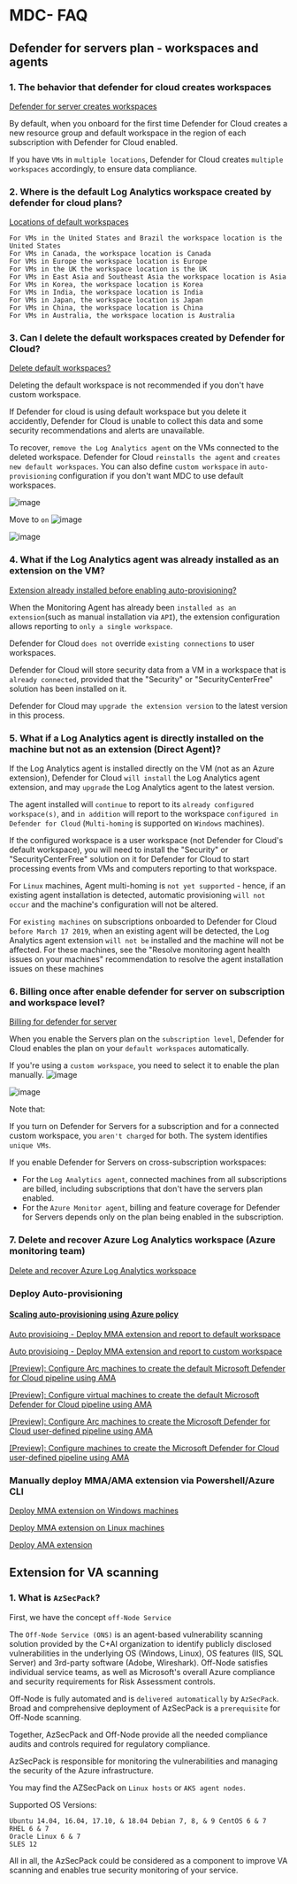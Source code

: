 # MDC- FAQ
## Defender for servers plan - workspaces and agents
### 1. The behavior that defender for cloud creates workspaces
[Defender for server creates workspaces](https://learn.microsoft.com/en-us/azure/defender-for-cloud/plan-defender-for-servers-data-workspace#default-workspace)

By default, when you onboard for the first time Defender for Cloud creates a new resource group and default workspace in the region of each subscription with Defender for Cloud enabled.

If you have `VMs` in `multiple locations`, Defender for Cloud creates `multiple workspaces` accordingly, to ensure data compliance.

### 2. Where is the default Log Analytics workspace created by defender for cloud plans?
[Locations of default workspaces](https://learn.microsoft.com/en-us/azure/defender-for-cloud/faq-data-collection-agents#where-is-the-default-log-analytics-workspace-created-)
```
For VMs in the United States and Brazil the workspace location is the United States
For VMs in Canada, the workspace location is Canada
For VMs in Europe the workspace location is Europe
For VMs in the UK the workspace location is the UK
For VMs in East Asia and Southeast Asia the workspace location is Asia
For VMs in Korea, the workspace location is Korea
For VMs in India, the workspace location is India
For VMs in Japan, the workspace location is Japan
For VMs in China, the workspace location is China
For VMs in Australia, the workspace location is Australia
```

### 3. Can I delete the default workspaces created by Defender for Cloud?
[Delete default workspaces?](https://learn.microsoft.com/en-us/azure/defender-for-cloud/faq-data-collection-agents#can-i-delete-the-default-workspaces-created-by-defender-for-cloud-)

Deleting the default workspace is not recommended if you don't have custom workspace. 

If Defender for cloud is using default workspace but you delete it accidently, Defender for Cloud is unable to collect this data and some security recommendations and alerts are unavailable.

To recover, `remove the Log Analytics agent` on the VMs connected to the deleted workspace. Defender for Cloud `reinstalls the agent` and `creates new default workspaces`. You can also define `custom workspace` in `auto-provisioning` configuration if you don't want MDC to use default workspaces.

![image](https://user-images.githubusercontent.com/96930989/211142697-18ee00ae-5b1d-4668-b95b-068658c6aff0.png)

Move to `on`
![image](https://user-images.githubusercontent.com/96930989/211142730-62f233c4-17c4-4d43-afb2-e63964701883.png)

![image](https://user-images.githubusercontent.com/96930989/211142677-6fef576e-cb30-4106-b20a-62ef814f1384.png)


### 4. What if the Log Analytics agent was already installed as an extension on the VM?
[Extension already installed before enabling auto-provisioning?](https://learn.microsoft.com/en-us/azure/defender-for-cloud/faq-data-collection-agents#what-if-the-log-analytics-agent-was-already-installed-as-an-extension-on-the-vm-)

When the Monitoring Agent has already been `installed as an extension`(such as manual installation via `API`), the extension configuration allows reporting to `only a single workspace`. 

Defender for Cloud `does not` override `existing connections` to user workspaces. 

Defender for Cloud will store security data from a VM in a workspace that is `already connected`, provided that the "Security" or "SecurityCenterFree" solution has been installed on it. 

Defender for Cloud may `upgrade the extension version` to the latest version in this process.

### 5. What if a Log Analytics agent is directly installed on the machine but not as an extension (Direct Agent)?

If the Log Analytics agent is installed directly on the VM (not as an Azure extension), Defender for Cloud `will install` the Log Analytics agent extension, and may `upgrade` the Log Analytics agent to the latest version.

The agent installed will `continue` to report to its `already configured workspace(s)`, and `in addition` will report to the workspace `configured in Defender for Cloud` (`Multi-homing` is supported on `Windows` machines).

If the configured workspace is a user workspace (not Defender for Cloud's default workspace), you will need to install the "Security" or "SecurityCenterFree" solution on it for Defender for Cloud to start processing events from VMs and computers reporting to that workspace.

For `Linux` machines, Agent multi-homing is `not yet supported` - hence, if an existing agent installation is detected, automatic provisioning `will not occur` and the machine's configuration will not be altered.

For `existing machines` on subscriptions onboarded to Defender for Cloud `before March 17 2019`, when an existing agent will be detected, the Log Analytics agent extension `will not be` installed and the machine will not be affected. For these machines, see the "Resolve monitoring agent health issues on your machines" recommendation to resolve the agent installation issues on these machines

### 6. Billing once after enable defender for server on subscription and workspace level?
[Billing for defender for server](https://learn.microsoft.com/en-us/azure/defender-for-cloud/faq-defender-for-servers#do-i-need-to-enable-on-the-subscription-and-workspace-)

When you enable the Servers plan on the `subscription level`, Defender for Cloud enables the plan on your `default workspaces` automatically. 

If you're using a `custom workspace`, you need to select it to enable the plan manually. 
![image](https://user-images.githubusercontent.com/96930989/211142147-1d9f5d8c-4bd8-4ba5-bd9f-37c065e20fe1.png)

![image](https://user-images.githubusercontent.com/96930989/211142168-0fddb5ae-3321-4a2a-98ad-1475cc4ce73b.png)

Note that:

If you turn on Defender for Servers for a subscription and for a connected custom workspace, you `aren't charged` for both. The system identifies `unique VMs`.

If you enable Defender for Servers on cross-subscription workspaces:
* For the `Log Analytics agent`, connected machines from all subscriptions are billed, including subscriptions that don't have the servers plan enabled.
* For the `Azure Monitor agent`, billing and feature coverage for Defender for Servers depends only on the plan being enabled in the subscription.

### 7. Delete and recover Azure Log Analytics workspace (Azure monitoring team)
[Delete and recover Azure Log Analytics workspace](https://learn.microsoft.com/en-us/azure/azure-monitor/logs/delete-workspace)

### Deploy Auto-provisioning 

#### [Scaling auto-provisioning using Azure policy](https://learn.microsoft.com/en-us/azure/defender-for-cloud/plan-defender-for-servers-scale#scaling-auto-provisioning)

[Auto provisioing - Deploy MMA extension and report to default workspace](https://portal.azure.com/#view/Microsoft_Azure_Policy/PolicyDetailBlade/definitionId/%2Fproviders%2FMicrosoft.Authorization%2FpolicyDefinitions%2F6df2fee6-a9ed-4fef-bced-e13be1b25f1c)

[Auto provisioing - Deploy MMA extension and report to custom workspace](https://portal.azure.com/#view/Microsoft_Azure_Policy/PolicyDetailBlade/definitionId/%2Fproviders%2FMicrosoft.Authorization%2FpolicyDefinitions%2F8e7da0a5-0a0e-4bbc-bfc0-7773c018b616)

[[Preview]: Configure Arc machines to create the default Microsoft Defender for Cloud pipeline using AMA](https://portal.azure.com/#view/Microsoft_Azure_Policy/PolicyDetailBlade/definitionId/%2Fproviders%2FMicrosoft.Authorization%2FpolicyDefinitions%2F3b1a8e0a-b2e1-48be-9365-28be2fbef550)

[[Preview]: Configure virtual machines to create the default Microsoft Defender for Cloud pipeline using AMA](https://portal.azure.com/#view/Microsoft_Azure_Policy/PolicyDetailBlade/definitionId/%2Fproviders%2FMicrosoft.Authorization%2FpolicyDefinitions%2F8b5ad9ab-3d44-4a6e-9ac3-75b04ea5fd28)

[[Preview]: Configure Arc machines to create the Microsoft Defender for Cloud user-defined pipeline using AMA](https://portal.azure.com/#view/Microsoft_Azure_Policy/PolicyDetailBlade/definitionId/%2Fproviders%2FMicrosoft.Authorization%2FpolicyDefinitions%2Faba46665-c3a7-4319-ace1-a0282deebac2)

[[Preview]: Configure machines to create the Microsoft Defender for Cloud user-defined pipeline using AMA](https://portal.azure.com/#view/Microsoft_Azure_Policy/PolicyDetailBlade/definitionId/%2Fproviders%2FMicrosoft.Authorization%2FpolicyDefinitions%2Fc15c5978-ab6e-4599-a1c3-90a7918f5371)

### Manually deploy MMA/AMA extension via Powershell/Azure CLI
[Deploy MMA extension on Windows machines](https://learn.microsoft.com/en-us/azure/virtual-machines/extensions/oms-windows?toc=%2Fazure%2Fazure-monitor%2Ftoc.json#powershell-deployment)

[Deploy MMA extension on Linux machines](https://learn.microsoft.com/en-us/azure/virtual-machines/extensions/oms-linux?toc=%2Fazure%2Fazure-monitor%2Ftoc.json#azure-cli-deployment)

[Deploy AMA extension](https://learn.microsoft.com/en-us/azure/azure-monitor/agents/azure-monitor-agent-manage?tabs=azure-powershell#install)

## Extension for VA scanning
### 1. What is `AzSecPack`?

First, we have the concept `off-Node Service`

The `Off-Node Service (ONS)` is an agent-based vulnerability scanning solution provided by the C+AI organization to identify publicly disclosed vulnerabilities in the underlying OS (Windows, Linux), OS features (IIS, SQL Server) and 3rd-party software (Adobe, Wireshark).  Off-Node satisfies individual service teams, as well as Microsoft's overall Azure compliance and security requirements for Risk Assessment controls.

Off-Node is fully automated and is `delivered automatically` by `AzSecPack`. Broad and comprehensive deployment of AzSecPack is a `prerequisite` for Off-Node scanning.

Together, AzSecPack and Off-Node provide all the needed compliance audits and controls required for regulatory compliance.

AzSecPack is responsible for monitoring the vulnerabilities and managing the security of the Azure infrastructure.


You may find the AZSecPack on `Linux hosts` or `AKS agent nodes`. 

Supported OS Versions:
```
Ubuntu 14.04, 16.04, 17.10, & 18.04 Debian 7, 8, & 9 CentOS 6 & 7
RHEL 6 & 7
Oracle Linux 6 & 7
SLES 12
```

All in all, the AzSecPack could be considered as a component to improve VA scanning and enables true security monitoring of your service.


